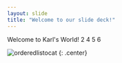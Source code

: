 ```yaml
---
layout: slide
title: "Welcome to our slide deck!"
---
```


Welcome to Karl's World! 2 4 5 6

![orderedlistocat](https://octodex.github.com/images/orderedlistocat.png)
{: .center}

